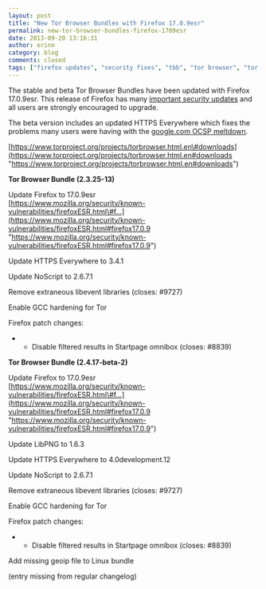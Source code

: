 ```yaml
---
layout: post
title: "New Tor Browser Bundles with Firefox 17.0.9esr"
permalink: new-tor-browser-bundles-firefox-1709esr
date: 2013-09-20 13:16:31
author: erinn
category: blog
comments: closed
tags: ["firefox updates", "security fixes", "tbb", "tor browser", "tor browser bundle"]
---
```


The stable and beta Tor Browser Bundles have been updated with Firefox 17.0.9esr. This release of Firefox has many [important security updates](https://www.mozilla.org/security/known-vulnerabilities/firefoxESR.html#firefox17.0.9) and all users are strongly encouraged to upgrade.

The beta version includes an updated HTTPS Everywhere which fixes the problems many users were having with the [google.com OCSP meltdown](https://trac.torproject.org/projects/tor/ticket/9713).

[https://www.torproject.org/projects/torbrowser.html.en\#downloads](https://www.torproject.org/projects/torbrowser.html.en#downloads "https://www.torproject.org/projects/torbrowser.html.en#downloads")

**Tor Browser Bundle (2.3.25-13)**

Update Firefox to 17.0.9esr  
 [https://www.mozilla.org/security/known-vulnerabilities/firefoxESR.html\#f...](https://www.mozilla.org/security/known-vulnerabilities/firefoxESR.html#firefox17.0.9 "https://www.mozilla.org/security/known-vulnerabilities/firefoxESR.html#firefox17.0.9")

Update HTTPS Everywhere to 3.4.1

Update NoScript to 2.6.7.1

Remove extraneous libevent libraries (closes: \#9727)

Enable GCC hardening for Tor

Firefox patch changes:

-   - Disable filtered results in Startpage omnibox (closes: \#8839)

**Tor Browser Bundle (2.4.17-beta-2)**

Update Firefox to 17.0.9esr  
 [https://www.mozilla.org/security/known-vulnerabilities/firefoxESR.html\#f...](https://www.mozilla.org/security/known-vulnerabilities/firefoxESR.html#firefox17.0.9 "https://www.mozilla.org/security/known-vulnerabilities/firefoxESR.html#firefox17.0.9")

Update LibPNG to 1.6.3

Update HTTPS Everywhere to 4.0development.12

Update NoScript to 2.6.7.1

Remove extraneous libevent libraries (closes: \#9727)

Enable GCC hardening for Tor

Firefox patch changes:

-   - Disable filtered results in Startpage omnibox (closes: \#8839)

Add missing geoip file to Linux bundle

(entry missing from regular changelog)
